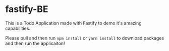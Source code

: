 # fastify-BE

This is a Todo Application made with Fastify to demo it's amazing capabilities.

Please pull and then run `npm install` or `yarn install` to download packages and then run the applicaiton!
